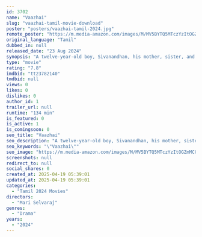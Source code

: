 ```yaml
---
id: 3702
name: "Vaazhai"
slug: "vaazhai-tamil-movie-download"
poster: "posters/vaazhai-tamil-2024.jpg"
remote_poster: "https://m.media-amazon.com/images/M/MV5BYTQ5MTczYzItOGZmMC00ZjdjLWE3ZjgtZjllMmU3OTdmMmM0XkEyXkFqcGc@._V1_SX300.jpg"
original_language: "Tamil"
dubbed_in: null
released_date: "23 Aug 2024"
synopsis: "A twelve-year-old boy, Sivanandhan, his mother, sister, and friend navigate life's challenges, where a plantain tree, Vaazhai, becomes a central presence."
type: "movie"
rating: "7.8"
imdbid: "tt23782140"
tmdbid: null
views: 0
likes: 0
dislikes: 0
author_id: 1
trailer_url: null
runtime: "134 min"
is_featured: 0
is_active: 1
is_comingsoon: 0
seo_title: "Vaazhai"
seo_description: "A twelve-year-old boy, Sivanandhan, his mother, sister, and friend navigate life's challenges, where a plantain tree, Vaazhai, becomes a central presence."
seo_keywords: "\"Vaazhai\""
seo_image: "https://m.media-amazon.com/images/M/MV5BYTQ5MTczYzItOGZmMC00ZjdjLWE3ZjgtZjllMmU3OTdmMmM0XkEyXkFqcGc@._V1_SX300.jpg"
screenshots: null
redirect_to: null
social_shares: 0
created_at: 2025-04-19 05:39:01
updated_at: 2025-04-19 05:39:01
categories:
  - "Tamil 2024 Movies"
directors:
  - "Mari Selvaraj"
genres:
  - "Drama"
years:
  - "2024"
---
```

